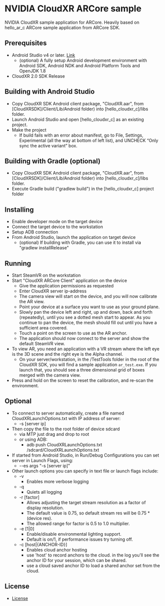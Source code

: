 NVIDIA CloudXR ARCore sample
====================================================

NVIDIA CloudXR sample application for ARCore. Heavily based on hello_ar_c ARCore sample application from ARCore SDK.

Prerequisites
----------------------
* Android Studio v4 or later. [Link](https://developer.android.com/studio)
  * (optional) A fully setup Android development environment with Android SDK, Android NDK and Android Platform Tools and OpenJDK 1.8
* CloudXR 2.0 SDK Release

Building with Android Studio
----------------------
* Copy CloudXR SDK Android client package, "CloudXR.aar", from [CloudXRSDK]/Client/Lib/Android folder) into [hello_cloudxr_c]/libs folder.
* Launch Android Studio and open [hello_cloudxr_c] as an existing project.
* Make the project
    * If build fails with an error about manifest, go to File, Settings, Experimental (all the way at bottom of left list), and UNCHECK “Only sync the active variant” box.

Building with Gradle (optional)
----------------------
* Copy CloudXR SDK Android client package, "CloudXR.aar", from [CloudXRSDK]/Client/Lib/Android folder) into [hello_cloudxr_c]/libs folder.
* Execute Gradle build ("gradlew build") in the [hello_cloudxr_c] project folder

Installing
----------------------
* Enable developer mode on the target device
* Connect the target device to the workstation
* Setup ADB connection
* From Android Studio, launch the application on target device 
  * (optional) If building with Gradle, you can use it to install via "gradlew installRelease"

Running
----------------------
* Start SteamVR on the workstation
* Start "CloudXR ARCore Client" application on the device
    * Give the application permissions as requested
    * Enter CloudXR server ip-address
    * The camera view will start on the device, and you will now calibrate the AR view.
    * Point your device at a surface you want to use as your ground plane.
    * Slowly pan the device left and right, up and down, back and forth (repeatedly), until you see a dotted mesh start to appear.  As you continue to pan the device, the mesh should fill out until you have a sufficient area covered.
    * Touch a point on the screen to use as the AR anchor.
    * The application should now connect to the server and show the default SteamVR view.
* To view AR, you need an application with a VR stream where the left eye is the 3D scene and the right eye is the Alpha channel.
    * On your server/workstation, in the /TestTools folder in the root of the CloudXR SDK, you will find a sample application `ar_test.exe`.  If you launch that, you should see a three dimensional grid of boxes merged with the camera view.
* Press and hold on the screen to reset the calibration, and re-scan the environment.


Optional
----------------------
* To connect to server automatically, create a file named CloudXRLaunchOptions.txt with IP address of server:
    * -s [server ip]
* Then copy the file to the root folder of device sdcard
    * via MTP just drag and drop to root
    * or using ADB:
        * adb push CloudXRLaunchOptions.txt /sdcard/CloudXRLaunchOptions.txt
* If started from Android Studio, in Run/Debug Configurations you can set server in Launch Flags, using:
    * --es args "-s [server ip]"
* Other launch options you can specify in text file or launch flags include:
    * -v
        * Enables more verbose logging
    * -q
        * Quiets all logging
    * -r [factor]
        * Allows adjusting the target stream resolution as a factor of display resolution.
        * The default value is 0.75, so default stream res will be 0.75 * (device res).
        * The allowed range for factor is 0.5 to 1.0 multiplier.
    * -e [1|0]
        * Enable/disable environmental lighting support.
        * Default is on/1, if performance issues try turning off.
    * -c [host|{ANCHOR-ID}]
        * Enables cloud anchor hosting
        * use 'host' to record anchors to the cloud.  in the log you'll see the anchor ID for your session, which can be shared.
        * use a cloud saved anchor ID to load a shared anchor set from the cloud.

License
----------------------
* [License](license.txt)

